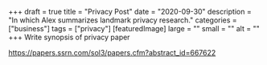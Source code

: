 +++
draft = true
title = "Privacy Post"
date = "2020-09-30"
description = "In which Alex summarizes landmark privacy research."
categories = ["business"]
tags = ["privacy"]
[featuredImage]
  large = ""
  small = ""
  alt   = ""
+++
Write synopsis of privacy paper

https://papers.ssrn.com/sol3/papers.cfm?abstract_id=667622
